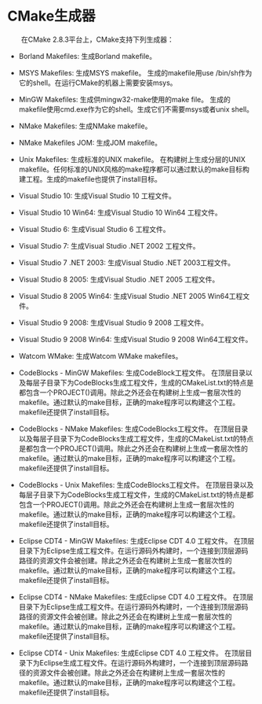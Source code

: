 # CMake生成器

&emsp;&emsp;在CMake 2.8.3平台上，CMake支持下列生成器：

* Borland Makefiles: 生成Borland makefile。
* MSYS Makefiles: 生成MSYS makefile。
生成的makefile用use /bin/sh作为它的shell。在运行CMake的机器上需要安装msys。

* MinGW Makefiles: 生成供mingw32-make使用的make file。
生成的makefile使用cmd.exe作为它的shell。生成它们不需要msys或者unix shell。

* NMake Makefiles: 生成NMake makefile。
* NMake Makefiles JOM: 生成JOM makefile。
* Unix Makefiles: 生成标准的UNIX makefile。
在构建树上生成分层的UNIX makefile。任何标准的UNIX风格的make程序都可以通过默认的make目标构建工程。生成的makefile也提供了install目标。

* Visual Studio 10: 生成Visual Studio 10 工程文件。
* Visual Studio 10 Win64: 生成Visual Studio 10 Win64 工程文件。
* Visual Studio 6: 生成Visual Studio 6 工程文件。
* Visual Studio 7: 生成Visual Studio .NET 2002 工程文件。
* Visual Studio 7 .NET 2003: 生成Visual Studio .NET 2003工程文件。
* Visual Studio 8 2005: 生成Visual Studio .NET 2005 工程文件。
* Visual Studio 8 2005 Win64: 生成Visual Studio .NET 2005 Win64工程文件。
* Visual Studio 9 2008: 生成Visual Studio 9 2008 工程文件。
* Visual Studio 9 2008 Win64: 生成Visual Studio 9 2008 Win64工程文件。
* Watcom WMake: 生成Watcom WMake makefiles。
* CodeBlocks - MinGW Makefiles: 生成CodeBlock工程文件。
在顶层目录以及每层子目录下为CodeBlocks生成工程文件，生成的CMakeList.txt的特点是都包含一个PROJECT()调用。除此之外还会在构建树上生成一套层次性的makefile。通过默认的make目标，正确的make程序可以构建这个工程。makefile还提供了install目标。

* CodeBlocks - NMake Makefiles: 生成CodeBlocks工程文件。
在顶层目录以及每层子目录下为CodeBlocks生成工程文件，生成的CMakeList.txt的特点是都包含一个PROJECT()调用。除此之外还会在构建树上生成一套层次性的makefile。通过默认的make目标，正确的make程序可以构建这个工程。makefile还提供了install目标。

* CodeBlocks - Unix Makefiles: 生成CodeBlocks工程文件。
在顶层目录以及每层子目录下为CodeBlocks生成工程文件，生成的CMakeList.txt的特点是都包含一个PROJECT()调用。除此之外还会在构建树上生成一套层次性的makefile。通过默认的make目标，正确的make程序可以构建这个工程。makefile还提供了install目标。

* Eclipse CDT4 - MinGW Makefiles: 生成Eclipse CDT 4.0 工程文件。
在顶层目录下为Eclipse生成工程文件。在运行源码外构建时，一个连接到顶层源码路径的资源文件会被创建。除此之外还会在构建树上生成一套层次性的makefile。通过默认的make目标，正确的make程序可以构建这个工程。makefile还提供了install目标。

* Eclipse CDT4 - NMake Makefiles: 生成Eclipse CDT 4.0 工程文件。
在顶层目录下为Eclipse生成工程文件。在运行源码外构建时，一个连接到顶层源码路径的资源文件会被创建。除此之外还会在构建树上生成一套层次性的makefile。通过默认的make目标，正确的make程序可以构建这个工程。makefile还提供了install目标。

* Eclipse CDT4 - Unix Makefiles: 生成Eclipse CDT 4.0 工程文件。
在顶层目录下为Eclipse生成工程文件。在运行源码外构建时，一个连接到顶层源码路径的资源文件会被创建。除此之外还会在构建树上生成一套层次性的makefile。通过默认的make目标，正确的make程序可以构建这个工程。makefile还提供了install目标。
